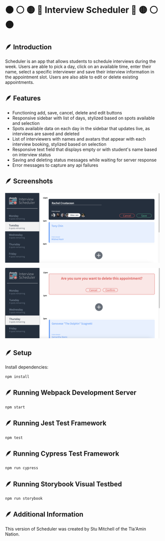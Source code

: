 # ⚫️ ⚪️ 🟡 🔴   Interview Scheduler   🔴 🟡 ⚪️ ⚫️

## 🪶 Introduction 

Scheduler is an app that allows students to schedule interviews during the week. Users are able to pick a day, click on an available time, enter their name, select a specific interviewer and save their interview information in the appointment slot. Users are also able to edit or delete existing appointments.

## 🪶 Features 

- Functioning add, save, cancel, delete and edit buttons
- Responsive sidebar with list of days, stylized based on spots available and selection
- Spots available data on each day in the sidebar that updates live, as interviews are saved and deleted
- List of interviewers with names and avatars that appear with each interview booking, stylized based on selection
- Responsive text field that displays empty or with student's name based on interview status
- Saving and deleting status messages while waiting for server response
- Error messages to capture any api failures

## 🪶 Screenshots

!["Interview Booking"](https://github.com/stufromnorthvan/scheduler/blob/master/docs/scheduler-appointment.png?raw=true)



!["Interview Deletion"](https://github.com/stufromnorthvan/scheduler/blob/master/docs/scheduler-confirm.png?raw=true)

## 🪶 Setup 

Install dependencies:
```sh
npm install
```

## 🪶 Running Webpack Development Server 

```sh
npm start
```

## 🪶 Running Jest Test Framework 

```sh
npm test
```

## 🪶 Running Cypress Test Framework 

```sh
npm run cypress
```

## 🪶 Running Storybook Visual Testbed 

```sh
npm run storybook
```

## 🪶 Additional Information 

This version of Scheduler was created by Stu Mitchell of the Tla'Amin Nation.